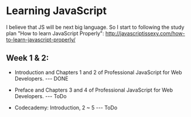 Learning JavaScript
===

I believe that JS will be next big language. So I start to following the study plan "How to learn JavaScript Properly": http://javascriptissexy.com/how-to-learn-javascript-properly/


## Week 1 & 2:

* Introduction and Chapters 1 and 2 of Professional JavaScript for Web Developers. --- DONE

* Preface and Chapters 3 and 4 of Professional JavaScript for Web Developers. --- ToDo

* Codecademy: Introduction, 2 ~ 5 --- ToDo 
